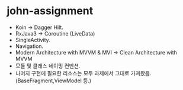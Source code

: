 # john-assignment

- Koin -> Dagger Hilt.
- RxJava3 -> Coroutine (LiveData)
- SingleActivity.
- Navigation.
- Modern Architecture with MVVM & MVI -> Clean Architecture with MVVM
- 모듈 및 클래스 네이밍 컨벤션.
- 나머지 구현에 필요한 리소스는 모두 과제에서 그대로 가져왔음. (BaseFragment,ViewModel 등.)